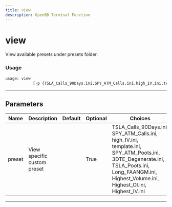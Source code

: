 ```yaml
---
title: view
description: OpenBB Terminal Function
---
```


# view

View available presets under presets folder.

### Usage

```python
usage: view
            [-p {TSLA_Calls_90Days.ini,SPY_ATM_Calls.ini,high_IV.ini,template.ini,SPY_ATM_Poots.ini,3DTE_Degenerate.ini,TSLA_Poots.ini,Long_FAANGM.ini,Highest_Volume.ini,Highest_OI.ini,Highest_IV.ini}]
```

---

## Parameters

| Name | Description | Default | Optional | Choices |
| ---- | ----------- | ------- | -------- | ------- |
| preset | View specific custom preset |  | True | TSLA_Calls_90Days.ini, SPY_ATM_Calls.ini, high_IV.ini, template.ini, SPY_ATM_Poots.ini, 3DTE_Degenerate.ini, TSLA_Poots.ini, Long_FAANGM.ini, Highest_Volume.ini, Highest_OI.ini, Highest_IV.ini |
---


